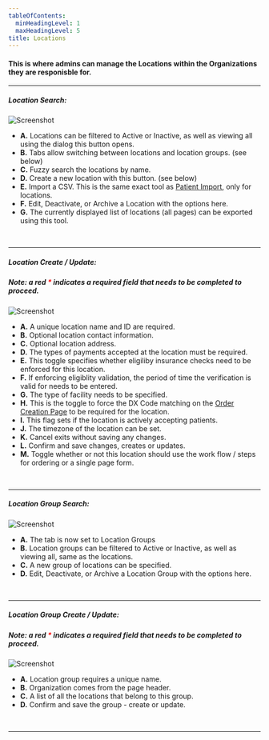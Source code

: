 ```yaml
---
tableOfContents:
  minHeadingLevel: 1
  maxHeadingLevel: 5
title: Locations
---
```


#### This is where admins can manage the Locations within the Organizations they are responisble for.

<hr />

##### Location Search:

![Screenshot](/screenPrints/LocSearch.png)

- **A.** Locations can be filtered to Active or Inactive, as well as viewing all using the dialog this button opens.
- **B.** Tabs allow switching between locations and location groups. (see below)
- **C.** Fuzzy search the locations by name.
- **D.** Create a new location with this button. (see below)
- **E.** Import a CSV.  This is the same exact tool as [Patient Import](/patients/import/), only for locations.
- **F.** Edit, Deactivate, or Archive a Location with the options here.
- **G.** The currently displayed list of locations (all pages) can be exported using this tool.

<br />

<hr />

##### Location Create / Update:
##### Note: a red <b style="color: red;">*</b> indicates a required field that needs to be completed to proceed.

![Screenshot](/screenPrints/LocEdit.png)

- **A.** A unique location name and ID are required.
- **B.** Optional location contact information.
- **C.** Optional location address.
- **D.** The types of payments accepted at the location must be required.
- **E.** This toggle specifies whether eligiliby insurance checks need to be enforced for this location.
- **F.** If enforcing eligiblity validation, the period of time the verification is valid for needs to be entered.
- **G.** The type of facility needs to be specified.
- **H.** This is the toggle to force the DX Code matching on the [Order Creation Page](/orders/add_edit/) to be required for the location.
- **I.** This flag sets if the location is actively accepting patients.
- **J.** The timezone of the location can be set.
- **K.** Cancel exits without saving any changes.
- **L.** Confirm and save changes, creates or updates.
- **M.** Toggle whether or not this location should use the work flow / steps for ordering or a single page form.

<br />

<hr />

##### Location Group Search:

![Screenshot](/screenPrints/LocGroup1.png)

- **A.** The tab is now set to Location Groups
- **B.** Location groups can be filtered to Active or Inactive, as well as viewing all, same as the locations.
- **C.** A new group of locations can be specified.
- **D.** Edit, Deactivate, or Archive a Location Group with the options here.

<br />

<hr />

##### Location Group Create / Update:
##### Note: a red <b style="color: red;">*</b> indicates a required field that needs to be completed to proceed.

![Screenshot](/screenPrints/LocGroup2.png)

- **A.** Location group requires a unique name.
- **B.** Organization comes from the page header.
- **C.** A list of all the locations that belong to this group.
- **D.** Confirm and save the group - create or update.

<br />

<hr />